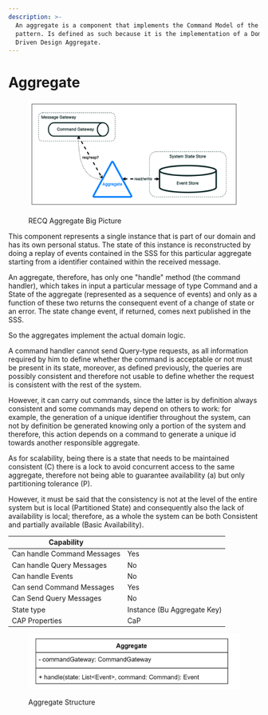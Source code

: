 ```yaml
---
description: >-
  An aggregate is a component that implements the Command Model of the CQRS
  pattern. Is defined as such because it is the implementation of a Domain
  Driven Design Aggregate.
---
```


# Aggregate

<figure><img src="../../.gitbook/assets/image (30).png" alt=""><figcaption><p>RECQ Aggregate Big Picture</p></figcaption></figure>

This component represents a single instance that is part of our domain and has its own personal status. The state of this instance is reconstructed by doing a replay of events contained in the SSS for this particular aggregate starting from a identifier contained within the received message.&#x20;

An aggregate, therefore, has only one "handle" method (the command handler), which takes in input a particular message of type Command and a State of the aggregate (represented as a sequence of events) and only as a function of these two returns the consequent event of a change of state or an error. The state change event, if returned, comes next published in the SSS.&#x20;

So the aggregates implement the actual domain logic.

A command handler cannot send Query-type requests, as all information required by him to define whether the command is acceptable or not must be present in its state, moreover, as defined previously, the queries are possibly consistent and therefore not usable to define whether the request is consistent with the rest of the system.&#x20;

However, it can carry out commands, since the latter is by definition always consistent and some commands may depend on others to work: for example, the generation of a unique identifier throughout the system, can not by definition be generated knowing only a portion of the system and therefore, this action depends on a command to generate a unique id towards another responsible aggregate.&#x20;

As for scalability, being there is a state that needs to be maintained consistent (C) there is a lock to avoid concurrent access to the same aggregate, therefore not being able to guarantee availability (a) but only partitioning tolerance (P).&#x20;

However, it must be said that the consistency is not at the level of the entire system but is local (Partitioned State) and consequently also the lack of availability is local; therefore, as a whole the system can be both Consistent and partially available (Basic Availability).

| Capability                  |                             |
| --------------------------- | --------------------------- |
| Can handle Command Messages | Yes                         |
| Can handle Query Messages   | No                          |
| Can handle Events           | No                          |
| Can send Command Messages   | Yes                         |
| Can Send Query Messages     | No                          |
| State type                  | Instance (Bu Aggregate Key) |
| CAP Properties              | CaP                         |

<figure><img src="../../.gitbook/assets/image (23).png" alt=""><figcaption><p>Aggregate Structure</p></figcaption></figure>
